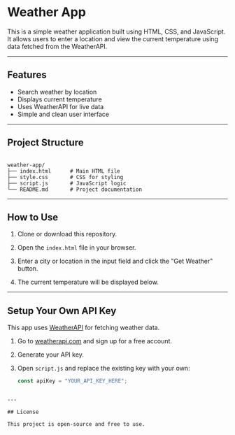 

# Weather App

This is a simple weather application built using HTML, CSS, and JavaScript. It allows users to enter a location and view the current temperature using data fetched from the WeatherAPI.

---

## Features

- Search weather by location
- Displays current temperature
- Uses WeatherAPI for live data
- Simple and clean user interface

---

## Project Structure

```

weather-app/
├── index.html      # Main HTML file
├── style.css       # CSS for styling
├── script.js       # JavaScript logic
└── README.md       # Project documentation

````

---

## How to Use

1. Clone or download this repository.

2. Open the `index.html` file in your browser.

3. Enter a city or location in the input field and click the "Get Weather" button.

4. The current temperature will be displayed below.

---

## Setup Your Own API Key

This app uses [WeatherAPI](https://www.weatherapi.com/) for fetching weather data.

1. Go to [weatherapi.com](https://www.weatherapi.com/) and sign up for a free account.

2. Generate your API key.

3. Open `script.js` and replace the existing key with your own:
   ```js
   const apiKey = "YOUR_API_KEY_HERE";
````

---

## License

This project is open-source and free to use.



